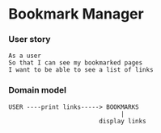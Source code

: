 # Bookmark Manager

### User story

```
As a user
So that I can see my bookmarked pages
I want to be able to see a list of links

```

### Domain model

```              
USER ----print links-----> BOOKMARKS
                               |
                         display links
```

